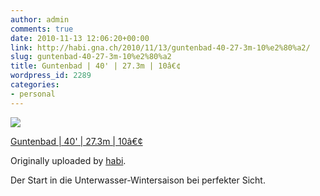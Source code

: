 ```yaml
---
author: admin
comments: true
date: 2010-11-13 12:06:20+00:00
link: http://habi.gna.ch/2010/11/13/guntenbad-40-27-3m-10%e2%80%a2/
slug: guntenbad-40-27-3m-10%e2%80%a2
title: Guntenbad | 40' | 27.3m | 10â€¢
wordpress_id: 2289
categories:
- personal
---
```



 [![](http://farm5.static.flickr.com/4132/5171729232_8bec3cf5ef_m.jpg)](http://www.flickr.com/photos/habi/5171729232/)
   

 
  [Guntenbad | 40' | 27.3m | 10â€¢](http://www.flickr.com/photos/habi/5171729232/)
    

  Originally uploaded by [habi](http://www.flickr.com/people/habi/).
 



Der Start in die Unterwasser-Wintersaison bei perfekter Sicht.
  


